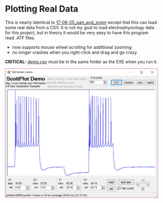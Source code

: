 # Plotting Real Data
This is nearly identical to [17-06-25_pan_and_zoom](../17-06-25_pan_and_zoom) except that this can load some real data from a CSV. It is not my goal to load electrophysiology data for this project, but in theory it would be very easy to have this program read .ATF files.

* now supports mouse wheel scrolling for additional zooming
* no longer crashes when you right-click and drag and go crazy

**CRITICAL:** [demo.csv](../../data/demo.csv) must be in the same folder as the EXE when you run it.

![](demo.jpg)
